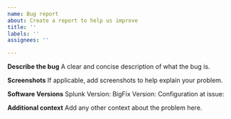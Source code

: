 ```yaml
---
name: Bug report
about: Create a report to help us improve
title: ''
labels: ''
assignees: ''

---
```


**Describe the bug**
A clear and concise description of what the bug is.

**Screenshots**
If applicable, add screenshots to help explain your problem.

**Software Versions**
Splunk Version:
BigFix Version: 
Configuration at issue: 

**Additional context**
Add any other context about the problem here.
